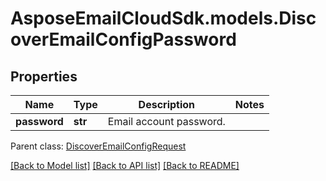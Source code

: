 # AsposeEmailCloudSdk.models.DiscoverEmailConfigPassword
## Properties
Name | Type | Description | Notes
------------ | ------------- | ------------- | -------------
**password** | **str** | Email account password.              | 

 Parent class: [DiscoverEmailConfigRequest](DiscoverEmailConfigRequest.md)

[[Back to Model list]](README.md#documentation-for-models) [[Back to API list]](README.md#documentation-for-api-endpoints) [[Back to README]](README.md)


